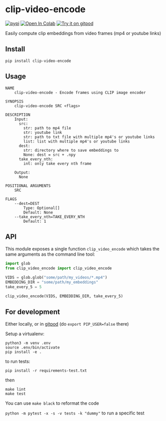 # clip-video-encode
[![pypi](https://img.shields.io/pypi/v/clip-video-encode.svg)](https://pypi.python.org/pypi/clip-video-encode)
[![Open In Colab](https://colab.research.google.com/assets/colab-badge.svg)](https://colab.research.google.com/github/rom1504/clip-video-encode/blob/master/notebook/clip-video-encode.ipynb)
[![Try it on gitpod](https://img.shields.io/badge/try-on%20gitpod-brightgreen.svg)](https://gitpod.io/#https://github.com/rom1504/clip-video-encode)

Easily compute clip embeddings from video frames (mp4 or youtube links)

## Install
```
pip install clip-video-encode
```

## Usage 
```
NAME
    clip-video-encode - Encode frames using CLIP image encoder

SYNOPSIS
    clip-video-encode SRC <flags>

DESCRIPTION
    Input:
      src:
        str: path to mp4 file
        str: youtube link
        str: path to txt file with multiple mp4's or youtube links
        list: list with multiple mp4's or youtube links
      dest:
        str: directory where to save embeddings to
        None: dest = src + .npy
      take_every_nth:
        int: only take every nth frame

    Output:
      None

POSITIONAL ARGUMENTS
    SRC

FLAGS
    --dest=DEST
        Type: Optional[]
        Default: None
    --take_every_nth=TAKE_EVERY_NTH
        Default: 1
```

## API

This module exposes a single function `clip_video_encode` which takes the same arguments as the command line tool:
```python
import glob
from clip_video_encode import clip_video_encode

VIDS = glob.glob("some/path/my_videos/*.mp4")
EMBEDDING_DIR = "some/path/my_embeddings"
take_every_5 = 5

clip_video_encode(VIDS, EMBEDDING_DIR, take_every_5)
```

## For development

Either locally, or in [gitpod](https://gitpod.io/#https://github.com/rom1504/clip-video-encode) (do `export PIP_USER=false` there)

Setup a virtualenv:

```
python3 -m venv .env
source .env/bin/activate
pip install -e .
```

to run tests:
```
pip install -r requirements-test.txt
```
then 
```
make lint
make test
```

You can use `make black` to reformat the code

`python -m pytest -x -s -v tests -k "dummy"` to run a specific test
